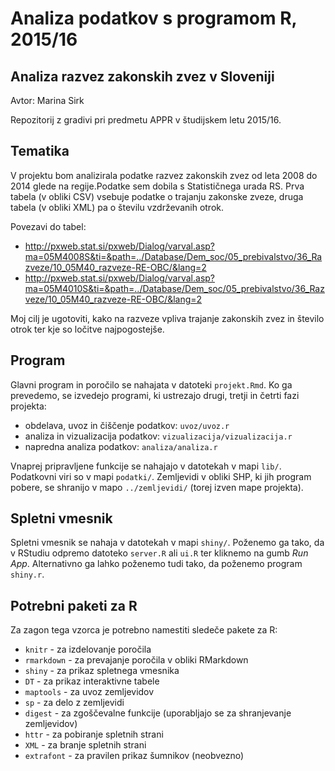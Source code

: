 # Analiza podatkov s programom R, 2015/16
## Analiza razvez zakonskih zvez v Sloveniji
Avtor: Marina Sirk

Repozitorij z gradivi pri predmetu APPR v študijskem letu 2015/16.

## Tematika

V projektu bom analizirala podatke razvez zakonskih zvez od leta 2008 do 2014 glede na regije.Podatke sem dobila s Statističnega urada RS. Prva tabela (v obliki CSV) vsebuje podatke o trajanju zakonske zveze, druga tabela (v obliki XML) pa o številu vzdrževanih otrok.

Povezavi do tabel:
* http://pxweb.stat.si/pxweb/Dialog/varval.asp?ma=05M4008S&ti=&path=../Database/Dem_soc/05_prebivalstvo/36_Razveze/10_05M40_razveze-RE-OBC/&lang=2
* http://pxweb.stat.si/pxweb/Dialog/varval.asp?ma=05M4010S&ti=&path=../Database/Dem_soc/05_prebivalstvo/36_Razveze/10_05M40_razveze-RE-OBC/&lang=2

Moj cilj je ugotoviti, kako na razveze vpliva trajanje zakonskih zvez in število otrok ter kje so ločitve najpogostejše.

## Program

Glavni program in poročilo se nahajata v datoteki `projekt.Rmd`. Ko ga prevedemo,
se izvedejo programi, ki ustrezajo drugi, tretji in četrti fazi projekta:

* obdelava, uvoz in čiščenje podatkov: `uvoz/uvoz.r`
* analiza in vizualizacija podatkov: `vizualizacija/vizualizacija.r`
* napredna analiza podatkov: `analiza/analiza.r`

Vnaprej pripravljene funkcije se nahajajo v datotekah v mapi `lib/`. Podatkovni
viri so v mapi `podatki/`. Zemljevidi v obliki SHP, ki jih program pobere, se
shranijo v mapo `../zemljevidi/` (torej izven mape projekta).

## Spletni vmesnik

Spletni vmesnik se nahaja v datotekah v mapi `shiny/`. Poženemo ga tako, da v
RStudiu odpremo datoteko `server.R` ali `ui.R` ter kliknemo na gumb *Run App*.
Alternativno ga lahko poženemo tudi tako, da poženemo program `shiny.r`.

## Potrebni paketi za R

Za zagon tega vzorca je potrebno namestiti sledeče pakete za R:

* `knitr` - za izdelovanje poročila
* `rmarkdown` - za prevajanje poročila v obliki RMarkdown
* `shiny` - za prikaz spletnega vmesnika
* `DT` - za prikaz interaktivne tabele
* `maptools` - za uvoz zemljevidov
* `sp` - za delo z zemljevidi
* `digest` - za zgoščevalne funkcije (uporabljajo se za shranjevanje zemljevidov)
* `httr` - za pobiranje spletnih strani
* `XML` - za branje spletnih strani
* `extrafont` - za pravilen prikaz šumnikov (neobvezno)
